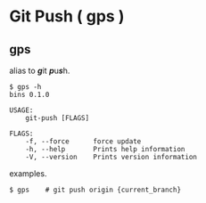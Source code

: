 # Git Push ( gps )

## gps

alias to ***g***it ***p***u***s***h.

```
$ gps -h
bins 0.1.0

USAGE:
    git-push [FLAGS]

FLAGS:
    -f, --force      force update
    -h, --help       Prints help information
    -V, --version    Prints version information
```

examples.

``` 
$ gps    # git push origin {current_branch}
```
